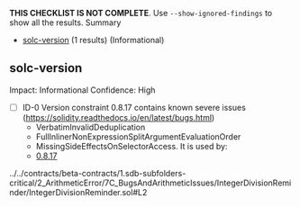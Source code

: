 **THIS CHECKLIST IS NOT COMPLETE**. Use `--show-ignored-findings` to show all the results.
Summary
 - [solc-version](#solc-version) (1 results) (Informational)
## solc-version
Impact: Informational
Confidence: High
 - [ ] ID-0
Version constraint 0.8.17 contains known severe issues (https://solidity.readthedocs.io/en/latest/bugs.html)
	- VerbatimInvalidDeduplication
	- FullInlinerNonExpressionSplitArgumentEvaluationOrder
	- MissingSideEffectsOnSelectorAccess.
It is used by:
	- [0.8.17](../../contracts/beta-contracts/1.sdb-subfolders-critical/2_ArithmeticError/7C_BugsAndArithmeticIssues/IntegerDivisionReminder/IntegerDivisionReminder.sol#L2)

../../contracts/beta-contracts/1.sdb-subfolders-critical/2_ArithmeticError/7C_BugsAndArithmeticIssues/IntegerDivisionReminder/IntegerDivisionReminder.sol#L2


